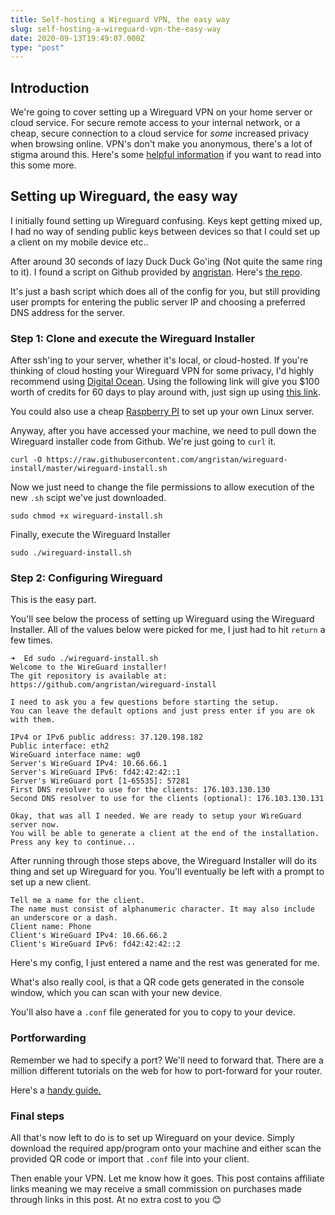 ```yaml
---
title: Self-hosting a Wireguard VPN, the easy way
slug: self-hosting-a-wireguard-vpn-the-easy-way
date: 2020-09-13T19:49:07.000Z
type: "post"
---
```




## Introduction

We're going to cover setting up a Wireguard VPN on your home server or cloud service. For secure remote access to your internal network, or a cheap, secure connection to a cloud service for *some* increased privacy when browsing online.
VPN's don't make you anonymous, there's a lot of stigma around this. Here's some [helpful information](https://www.privacytools.io/providers/vpn/) if you want to read into this some more.

## Setting up Wireguard, the easy way

I initially found setting up Wireguard confusing. Keys kept getting mixed up, I had no way of sending public keys between devices so that I could set up a client on my mobile device etc..

After around 30 seconds of lazy Duck Duck Go'ing (Not quite the same ring to it). I found a script on Github provided by [angristan](https://github.com/angristan). Here's [the repo](https://github.com/angristan/wireguard-install).

It's just a bash script which does all of the config for you, but still providing user prompts for entering the public server IP and choosing a preferred DNS address for the server.

### Step 1: Clone and execute the Wireguard Installer

After ssh'ing to your server, whether it's local, or cloud-hosted. If you're thinking of cloud hosting your Wireguard VPN for some privacy, I'd highly recommend using [Digital Ocean](https://www.digitalocean.com/). Using the following link will give you $100 worth of credits for 60 days to play around with, just sign up using [this link](https://m.do.co/c/d2a3afe52625).

You could also use a cheap [Raspberry PI](https://amzn.to/3cWTlno) to set up your own Linux server.

Anyway, after you have accessed your machine, we need to pull down the Wireguard installer code from Github. We're just going to `curl` it.

    curl -O https://raw.githubusercontent.com/angristan/wireguard-install/master/wireguard-install.sh

Now we just need to change the file permissions to allow execution of the new `.sh` scipt we've just downloaded.

    sudo chmod +x wireguard-install.sh

Finally, execute the Wireguard Installer

    sudo ./wireguard-install.sh

### Step 2: Configuring Wireguard

This is the easy part.

You'll see below the process of setting up Wireguard using the Wireguard Installer. All of the values below were picked for me, I just had to hit `return` a few times.

    ➜  Ed sudo ./wireguard-install.sh
    Welcome to the WireGuard installer!
    The git repository is available at: https://github.com/angristan/wireguard-install
    
    I need to ask you a few questions before starting the setup.
    You can leave the default options and just press enter if you are ok with them.
    
    IPv4 or IPv6 public address: 37.120.198.182
    Public interface: eth2
    WireGuard interface name: wg0
    Server's WireGuard IPv4: 10.66.66.1
    Server's WireGuard IPv6: fd42:42:42::1
    Server's WireGuard port [1-65535]: 57281
    First DNS resolver to use for the clients: 176.103.130.130
    Second DNS resolver to use for the clients (optional): 176.103.130.131
    
    Okay, that was all I needed. We are ready to setup your WireGuard server now.
    You will be able to generate a client at the end of the installation.
    Press any key to continue...

After running through those steps above, the Wireguard Installer will do its thing and set up Wireguard for you. You'll eventually be left with a prompt to set up a new client.

    Tell me a name for the client.
    The name must consist of alphanumeric character. It may also include an underscore or a dash.
    Client name: Phone
    Client's WireGuard IPv4: 10.66.66.2
    Client's WireGuard IPv6: fd42:42:42::2

Here's my config, I just entered a name and the rest was generated for me.

What's also really cool, is that a QR code gets generated in the console window, which you can scan with your new device.

You'll also have a `.conf` file generated for you to copy to your device.

### Portforwarding

Remember we had to specify a port? We'll need to forward that. There are a million different tutorials on the web for how to port-forward for your router. 

Here's a [handy guide.](https://portforward.com/)

### Final steps

All that's now left to do is to set up Wireguard on your device. Simply download the required app/program onto your machine and either scan the provided QR code or import that `.conf` file into your client.

Then enable your VPN. Let me know how it goes.
This post contains affiliate links meaning we  may receive a small commission on purchases made through links in this post. At no extra cost to you 😊
